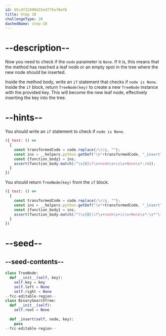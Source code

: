```yaml
---
id: 65c4f22498d22ed775ef8efb
title: Step 10
challengeType: 20
dashedName: step-10
---
```


# --description--

Now you need to check if the `node` parameter is `None`. If it is, this means that the method has reached a leaf node or an empty spot in the tree where the new node should be inserted.

Inside the method body, write an `if` statement that checks if `node is None`. Inside the `if` block, return `TreeNode(key)` to  create a new `TreeNode` instance with the provided key. This will become the new leaf node, effectively inserting the key into the tree.

# --hints--

You should write an `if` statement to check if `node is None`.

```js
({ test: () =>
  {
    const transformedCode = code.replace(/\r/g, "");        
    const ins = __helpers.python.getDef("\n"+transformedCode, "_insert");
    const {function_body} = ins;    
    assert(function_body.match(/^\s{8}if\s+node\s+is\s+None\s*:/m));
  }
})
```

You should return `TreeNode(key)` from the `if` block.

```js
({ test: () =>
  {
    const transformedCode = code.replace(/\r/g, "");        
    const ins = __helpers.python.getDef("\n"+transformedCode, "_insert");
    const {function_body} = ins;    
    assert(function_body.match(/^(\s{8})if\s+node\s+is\s+None\s*:\s*^\1\s{4}return\s+TreeNode\s*\(\s*key\s*\)/m));
  }
})
```

# --seed--

## --seed-contents--

```py
class TreeNode:
  def __init__(self, key):
    self.key = key
    self.left = None
    self.right = None
--fcc-editable-region--
class BinarySearchTree:
  def __init__(self):
    self.root = None
      
  def _insert(self, node, key):
    pass
--fcc-editable-region--
```
